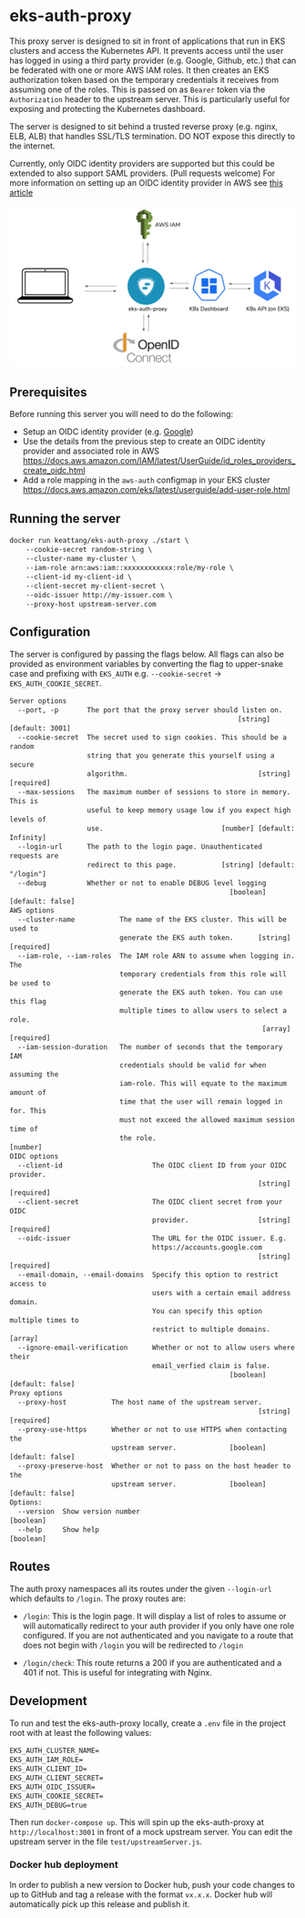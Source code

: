 # eks-auth-proxy

This proxy server is designed to sit in front of applications that run in EKS clusters and access the Kubernetes API. It prevents access until the user has logged in using a third party provider (e.g. Google, Github, etc.) that can be federated with one or more AWS IAM roles. It then creates an EKS authorization token based on the temporary credentials it receives from assuming one of the roles. This is passed on as `Bearer` token via the `Authorization` header to the upstream server. This is particularly useful for exposing and protecting the Kubernetes dashboard.

The server is designed to sit behind a trusted reverse proxy (e.g. nginx, ELB, ALB) that handles SSL/TLS termination. DO NOT expose this directly to the internet.

Currently, only OIDC identity providers are supported but this could be extended to also support SAML providers. (Pull requests welcome) For more information on setting up an OIDC identity provider in AWS see [this article](https://docs.aws.amazon.com/IAM/latest/UserGuide/id_roles_providers_create_oidc.html)

![alt text](./images/architecture.png 'Architecture Diagram')

## Prerequisites

Before running this server you will need to do the following:

-   Setup an OIDC identity provider (e.g. [Google](https://developers.google.com/identity/protocols/OpenIDConnect))
-   Use the details from the previous step to create an OIDC identity provider and associated role in AWS https://docs.aws.amazon.com/IAM/latest/UserGuide/id_roles_providers_create_oidc.html
-   Add a role mapping in the `aws-auth` configmap in your EKS cluster https://docs.aws.amazon.com/eks/latest/userguide/add-user-role.html

## Running the server

```
docker run keattang/eks-auth-proxy ./start \
    --cookie-secret random-string \
    --cluster-name my-cluster \
    --iam-role arn:aws:iam::xxxxxxxxxxxx:role/my-role \
    --client-id my-client-id \
    --client-secret my-client-secret \
    --oidc-issuer http://my-issuer.com \
    --proxy-host upstream-server.com
```

## Configuration

The server is configured by passing the flags below. All flags can also be provided as environment
variables by converting the flag to upper-snake case and prefixing with `EKS_AUTH` e.g. `--cookie-secret` -> `EKS_AUTH_COOKIE_SECRET`.

```
Server options
  --port, -p       The port that the proxy server should listen on.
                                                        [string] [default: 3001]
  --cookie-secret  The secret used to sign cookies. This should be a random
                   string that you generate this yourself using a secure
                   algorithm.                                [string] [required]
  --max-sessions   The maximum number of sessions to store in memory. This is
                   useful to keep memory usage low if you expect high levels of
                   use.                             [number] [default: Infinity]
  --login-url      The path to the login page. Unauthenticated requests are
                   redirect to this page.           [string] [default: "/login"]
  --debug          Whether or not to enable DEBUG level logging
                                                      [boolean] [default: false]
AWS options
  --cluster-name           The name of the EKS cluster. This will be used to
                           generate the EKS auth token.      [string] [required]
  --iam-role, --iam-roles  The IAM role ARN to assume when logging in. The
                           temporary credentials from this role will be used to
                           generate the EKS auth token. You can use this flag
                           multiple times to allow users to select a role.
                                                              [array] [required]
  --iam-session-duration   The number of seconds that the temporary IAM
                           credentials should be valid for when assuming the
                           iam-role. This will equate to the maximum amount of
                           time that the user will remain logged in for. This
                           must not exceed the allowed maximum session time of
                           the role.                                    [number]
OIDC options
  --client-id                      The OIDC client ID from your OIDC provider.
                                                             [string] [required]
  --client-secret                  The OIDC client secret from your OIDC
                                   provider.                 [string] [required]
  --oidc-issuer                    The URL for the OIDC issuer. E.g.
                                   https://accounts.google.com
                                                             [string] [required]
  --email-domain, --email-domains  Specify this option to restrict access to
                                   users with a certain email address domain.
                                   You can specify this option multiple times to
                                   restrict to multiple domains.         [array]
  --ignore-email-verification      Whether or not to allow users where their
                                   email_verfied claim is false.
                                                      [boolean] [default: false]
Proxy options
  --proxy-host           The host name of the upstream server.
                                                             [string] [required]
  --proxy-use-https      Whether or not to use HTTPS when contacting the
                         upstream server.             [boolean] [default: false]
  --proxy-preserve-host  Whether or not to pass on the host header to the
                         upstream server.             [boolean] [default: false]
Options:
  --version  Show version number                                       [boolean]
  --help     Show help                                                 [boolean]
```

## Routes

The auth proxy namespaces all its routes under the given `--login-url` which defaults to `/login`. The proxy routes are:

-   `/login`: This is the login page. It will display a list of roles to assume or will automatically redirect to your auth provider if you only have one role configured. If you are not authenticated and you navigate to a route that does not begin with `/login` you will be redirected to `/login`

-   `/login/check`: This route returns a 200 if you are authenticated and a 401 if not. This is useful for integrating with Nginx.

## Development

To run and test the eks-auth-proxy locally, create a `.env` file in the project root with at least the following values:

```
EKS_AUTH_CLUSTER_NAME=
EKS_AUTH_IAM_ROLE=
EKS_AUTH_CLIENT_ID=
EKS_AUTH_CLIENT_SECRET=
EKS_AUTH_OIDC_ISSUER=
EKS_AUTH_COOKIE_SECRET=
EKS_AUTH_DEBUG=true
```

Then run `docker-compose up`. This will spin up the eks-auth-proxy at `http://localhost:3001` in front of a mock upstream server. You can edit the upstream server in the file `test/upstreamServer.js`.

### Docker hub deployment

In order to publish a new version to Docker hub, push your code changes to up to GitHub and tag a release with the format `vx.x.x`. Docker hub will automatically pick up this release and publish it.
